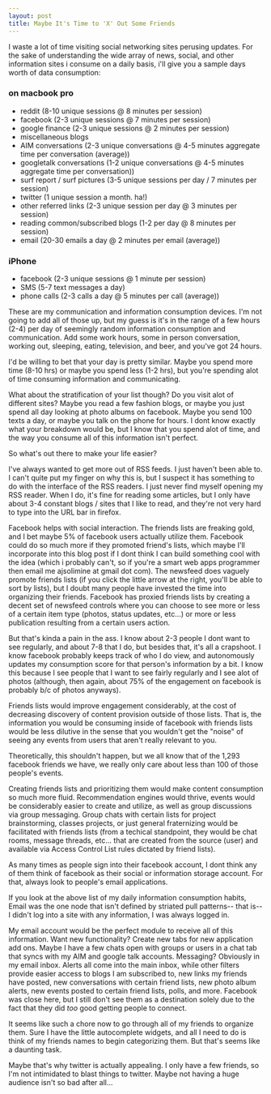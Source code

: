```yaml
---
layout: post
title: Maybe It's Time to 'X' Out Some Friends
---
```


I waste a lot of time visiting social networking sites perusing updates. For the sake of understanding the wide array of news, social, and other information sites i consume on a daily basis, i'll give you a sample days worth of data consumption:

### on macbook pro

* reddit (8-10 unique sessions @ 8 minutes per session)
* facebook (2-3 unique sessions @ 7 minutes per session)
* google finance (2-3 unique sessions @ 2 minutes per session)
* miscellaneous blogs
* AIM conversations (2-3 unique conversations @ 4-5 minutes aggregate time per conversation (average))
* googletalk conversations (1-2 unique conversations @ 4-5 minutes aggregate time per conversation))
* surf report / surf pictures (3-5 unique sessions per day / 7 minutes per session)
* twitter (1 unique session a month. ha!)
* other referred links (2-3 unique session per day @ 3 minutes per session)
* reading common/subscribed blogs (1-2 per day @ 8 minutes per session)
* email (20-30 emails a day @ 2 minutes per email (average))

### iPhone

* facebook (2-3 unique sessions @ 1 minute per session)
* SMS (5-7 text messages a day)
* phone calls (2-3 calls a day @ 5 minutes per call (average))

These are my communication and information consumption devices. I'm not going to add all of those up, but my guess is it's in the range of a few hours (2-4) per day of seemingly random information consumption and communication. Add some work hours, some in person conversation, working out, sleeping, eating, television, and beer, and you've got 24 hours.

I'd be willing to bet that your day is pretty similar. Maybe you spend more time (8-10 hrs) or maybe you spend less (1-2 hrs), but you're spending alot of time consuming information and communicating.

What about the stratification of your list though? Do you visit alot of different sites? Maybe you read a few fashion blogs, or maybe you just spend all day looking at photo albums on facebook. Maybe you send 100 texts a day, or maybe you talk on the phone for hours. I dont know exactly what your breakdown would be, but I know that you spend alot of time, and the way you consume all of this information isn't perfect.

So what's out there to make your life easier?

I've always wanted to get more out of RSS feeds. I just haven't been able to. I can't quite put my finger on why this is, but I suspect it has something to do with the interface of the RSS readers. I just never find myself opening my RSS reader. When I do, it's fine for reading some articles, but I only have about 3-4 constant blogs / sites that I like to read, and they're not very hard to type into the URL bar in firefox.

Facebook helps with social interaction. The friends lists are freaking gold, and I bet maybe 5% of facebook users actually utilize them. Facebook could do so much more if they promoted friend's lists, which maybe I'll incorporate into this blog post if I dont think I can build something cool with the idea (which i probably can't, so if you're a smart web apps programmer then email me ajsolimine at gmail dot com). The newsfeed does vaguely promote friends lists (if you click the little arrow at the right, you'll be able to sort by lists), but I doubt many people have invested the time into organizing their friends. Facebook has proxied friends lists by creating a decent set of newsfeed controls where you can choose to see more or less of a certain item type (photos, status updates, etc...) or more or less publication resulting from a certain users action.

But that's kinda a pain in the ass. I know about 2-3 people I dont want to see regularly, and about 7-8 that I do, but besides that, it's all a crapshoot. I know facebook probably keeps track of who I do view, and autonomously updates my consumption score for that person's information by a bit. I know this because I see people that I want to see fairly regularly and I see alot of photos (although, then again, about 75% of the engagement on facebook is probably b/c of photos anyways).

Friends lists would improve engagement considerably, at the cost of decreasing discovery of content provision outside of those lists. That is, the information you would be consuming inside of facebook with friends lists would be less dilutive in the sense that you wouldn't get the "noise" of seeing any events from users that aren't really relevant to you.

Theoretically, this shouldn't happen, but we all know that of the 1,293 facebook friends we have, we really only care about less than 100 of those people's events.

Creating friends lists and prioritizing them would make content consumption so much more fluid. Recommendation engines would thrive, events would be considerably easier to create and utilize, as well as group discussions via group messaging. Group chats with certain lists for project brainstorming, classes projects, or just general fraternizing would be facilitated with friends lists (from a techical standpoint, they would be chat rooms, message threads, etc... that are created from the source (user) and available via Access Control List rules dictated by friend lists).

As many times as people sign into their facebook account, I dont think any of them think of facebook as their social or information storage account. For that, always look to people's email applications.

If you look at the above list of my daily information consumption habits, Email was the one node that isn't defined by striated pull patterns-- that is-- I didn't log into a site with any information, I was always logged in.

My email account would be the perfect module to receive all of this information. Want new functionality? Create new tabs for new application add ons. Maybe I have a few chats open with groups or users in a chat tab that syncs with my AIM and google talk accounts. Messaging? Obviously in my email inbox. Alerts all come into the main inbox, while other filters provide easier access to blogs I am subscribed to, new links my friends have posted, new conversations with certain friend lists, new photo album alerts, new events posted to certain friend lists, polls, and more. Facebook was close here, but I still don't see them as a destination solely due to the fact that they did *too* good getting people to connect.

It seems like such a chore now to go through all of my friends to organize them. Sure I have the little autocomplete widgets, and all I need to do is think of my friends names to begin categorizing them. But that's seems like a daunting task.

Maybe that's why twitter is actually appealing. I only have a few friends, so I'm not intimidated to blast things to twitter. Maybe not having a huge audience isn't so bad after all...
